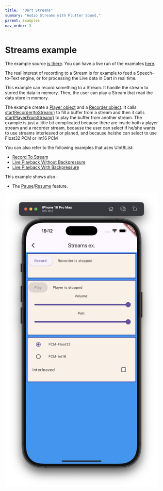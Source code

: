 ```yaml
---
title:  "Dart Streams"
summary: "Audio Streams with Flutter Sound,"
parent: Examples
nav_order: 3
---
```

# Streams example

The example source [is there](https://github.com/canardoux/taudio/blob/master/example/lib/streams/streams.dart). You can have a live run of the examples [here](/live/index.html).

The real interest of recording to a Stream is for example to feed a Speech-to-Text engine, or for processing the Live data in Dart in real time.

This example can record something to a Stream. It handle the stream to stored the data in memory.
Then, the user can play a Stream that read the data store in memory.

The example create a [Player object](/api/public_fs_flutter_sound_player/FlutterSoundPlayer-class.html) and a [Recorder object](/api/public_fs_flutter_sound_recorder/FlutterSoundRecorder-class.html).
It calls [startRecorder(toStream:)](/api/public_fs_flutter_sound_recorder/FlutterSoundRecorder/startRecorder.html) to fill a buffer from a stream
and then it calls [startPlayerFromStream()](/api/public_fs_flutter_sound_player/FlutterSoundPlayer/startPlayerFromStream.html) to play the buffer from another stream.
The example is just a little bit complicated because there are inside both a player stream and a recorder stream,
because the user can select if he/she wants to use streams interleaved or planed, and because he/she can select to use
Float32 PCM or Int16 PCM

You can also refer to the following examples that uses UInt8List:

- [Record To Stream](ex_record_to_stream)
- [Live Playback Without Backpressure](ex_playback_from_stream_1)
- [Live Playback With Backpressure](ex_playback_from_stream_2)

This example shows also :
- The [Pause](/api/public_fs_flutter_sound_player/FlutterSoundPlayer/pausePlayer.html)/[Resume](/api/public_fs_flutter_sound_player/FlutterSoundPlayer/resumePlayer.html) feature.


![screen shot](ScreenShots/Streams.png)